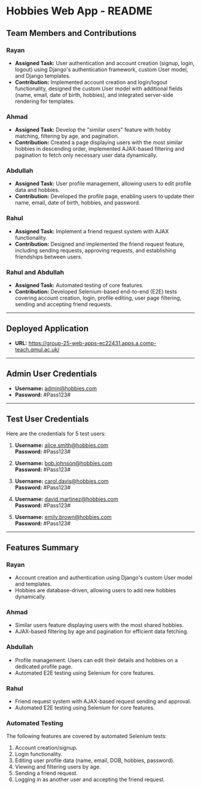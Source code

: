 # Hobbies Web App - README

## Team Members and Contributions

### Rayan
- **Assigned Task:** User authentication and account creation (signup, login, logout) using Django's authentication framework, custom User model, and Django templates.
- **Contribution:** Implemented account creation and login/logout functionality, designed the custom User model with additional fields (name, email, date of birth, hobbies), and integrated server-side rendering for templates.

### Ahmad
- **Assigned Task:** Develop the "similar users" feature with hobby matching, filtering by age, and pagination.
- **Contribution:** Created a page displaying users with the most similar hobbies in descending order, implemented AJAX-based filtering and pagination to fetch only necessary user data dynamically.

### Abdullah
- **Assigned Task:** User profile management, allowing users to edit profile data and hobbies.
- **Contribution:** Developed the profile page, enabling users to update their name, email, date of birth, hobbies, and password.

### Rahul
- **Assigned Task:** Implement a friend request system with AJAX functionality.
- **Contribution:** Designed and implemented the friend request feature, including sending requests, approving requests, and establishing friendships between users.

### Rahul and Abdullah
- **Assigned Task:** Automated testing of core features.
- **Contribution:** Developed Selenium-based end-to-end (E2E) tests covering account creation, login, profile editing, user page filtering, sending and accepting friend requests.

---

## Deployed Application
- **URL:** https://group-25-web-apps-ec22431.apps.a.comp-teach.qmul.ac.uk/

---

## Admin User Credentials
- **Username:** admin@hobbies.com
- **Password:** #Pass123#

---

## Test User Credentials
Here are the credentials for 5 test users:

1. **Username:** alice.smith@hobbies.com  
   **Password:** #Pass123#

2. **Username:** bob.johnson@hobbies.com  
   **Password:** #Pass123#

3. **Username:** carol.davis@hobbies.com  
   **Password:** #Pass123#

4. **Username:** david.martinez@hobbies.com  
   **Password:** #Pass123#

5. **Username:** emily.brown@hobbies.com  
   **Password:** #Pass123#

---

## Features Summary

### Rayan
- Account creation and authentication using Django's custom User model and templates.
- Hobbies are database-driven, allowing users to add new hobbies dynamically.

### Ahmad
- Similar users feature displaying users with the most shared hobbies.
- AJAX-based filtering by age and pagination for efficient data fetching.

### Abdullah
- Profile management: Users can edit their details and hobbies on a dedicated profile page.
- Automated E2E testing using Selenium for core features.

### Rahul
- Friend request system with AJAX-based request sending and approval.
- Automated E2E testing using Selenium for core features.

### Automated Testing
The following features are covered by automated Selenium tests:
1. Account creation/signup.
2. Login functionality.
3. Editing user profile data (name, email, DOB, hobbies, password).
4. Viewing and filtering users by age.
5. Sending a friend request.
6. Logging in as another user and accepting the friend request.

